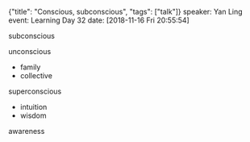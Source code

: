 {"title": "Conscious, subconscious", "tags": ["talk"]}
speaker: Yan Ling
event: Learning Day 32
date: [2018-11-16 Fri 20:55:54]

subconscious

unconscious
* family
* collective

superconscious
* intuition
* wisdom

awareness

